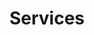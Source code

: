---
layout: services
title: Services

image-link: assets_knight/img/services.jpg

services:
  - heading: Automation
    icon: terminal
    content: Our Subject Matter Experts may help your organization automate using dormant capacity in existing resources

  - heading: Better Consulting
    icon: line-chart
    content: We study the situation and requirements to provide the best tailored solution, no cookie cutter templates here. <a href="https://link.waveapps.com/rn8j9w-jh4qyj">Buy time</a> to learn more.

  - heading: Domain + eMail
    icon: laptop
    content: Hop on over to Pop into our 24/7 <a href="https://sdxdomains.com">One Stop Shop</a> where All Basic Cloud, Domain, E-Mail Functionalities, and Website needs may be purchased on dedicated or shared plans.

  - heading: Virtual PBX
    icon: phone
    content: Our bread and butter is providing <a href="https://link.waveapps.com/5uv7c7-yftq6g">Cloud based Virtual Private Branch Exchange IP communication services.</a> Buy a toll free number to start receiving calls today, or port in your existing number for a seamless migration.

  - heading: Professional Oversight
    icon: video-camera
    content: Vetting vendors or evaluating engineers can be challenging, let our ethical experts act as your trusted advocates.
  - heading: Virtual CXO
    icon: briefcase
    content: Leverage decades of experience without retaining the associated payroll by consuming leadership insights on an as needed basis.
  - heading: Party
    icon: futbol-o
    content: Given the opportunity we will play foosball with you at an event.
---